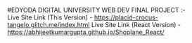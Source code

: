 #EDYODA DIGITAL UNIVERSITY WEB DEV FINAL PROJECT :-                                                                                                                       
Live Site Link (This Version) - https://placid-crocus-tangelo.glitch.me/index.html
Live Site Link (React Version) - https://abhijeetkumargupta.github.io/Shoplane_React/
